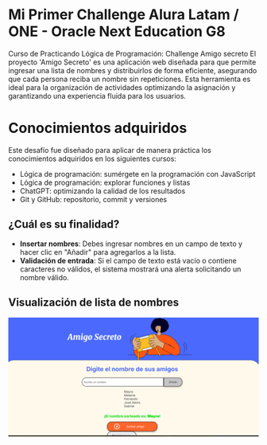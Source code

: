 <h1> Mi Primer Challenge Alura Latam / ONE - Oracle Next Education G8 </h1>
Curso de Practicando Lógica de Programación: Challenge Amigo secreto
El proyecto 'Amigo Secreto' es una aplicación web diseñada para que permite ingresar una lista de nombres y distribuirlos de forma eficiente, asegurando que cada persona reciba un nombre sin repeticiones. Esta herramienta es ideal para la organización de actividades optimizando la asignación y garantizando una experiencia fluida para los usuarios. 

# Conocimientos adquiridos
Este desafío fue diseñado para aplicar de manera práctica los conocimientos adquiridos en los siguientes cursos:

- Lógica de programación: sumérgete en la programación con JavaScript
- Lógica de programación: explorar funciones y listas
- ChatGPT: optimizando la calidad de los resultados
- Git y GitHub: repositorio, commit y versiones

## ¿Cuál es su finalidad?

- **Insertar nombres**: Debes ingresar nombres en un campo de texto y hacer clic en "Añadir" para agregarlos a la lista.
- **Validación de entrada**: Si el campo de texto está vacío o contiene caracteres no válidos, el sistema mostrará una alerta solicitando un nombre válido.

## Visualización de lista de nombres

<p align="center">
  <img src="https://github.com/Mayra-M3j1a/Challenge_Alura_LATAM_Amigo_Secreto/blob/main/assets/lista%20de%20nombres.png" alt="Imagen" width="800">
</p>




